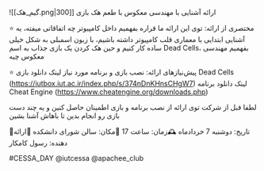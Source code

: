 ![[گیم_هک.png|300]]
ارائه آشنایی با مهندسی معکوس با طعم هک بازی

⭐️ مختصری از ارائه:
توی این ارائه ما قراره بفهمیم داخل کامپیوتر چه اتفاقاتی میفته، یه آشنایی ابتدایی با معماری قلب کامپیوتر داشته باشیم، با زبون اسمبلی به شکل خیلی ساده کار کنیم و حین هک کردن یک بازی جذاب به اسم Dead Cells، بفهمیم مهندسی معکوس چیه

⭐️ پیش‌نیاز‌های ارائه: نصب بازی و برنامه مورد نیاز
لینک دانلود بازی Dead Cells (https://iutbox.iut.ac.ir/index.php/s/374nDnKHnsCHgW7)
لینک دانلود برنامه Cheat Engine (https://www.cheatengine.org/downloads.php)

لطفا قبل از شرکت توی ارائه از نصب برنامه و بازی اطمینان حاصل کنین و یه چند دست بازی رو انجام بدین تا باهاش آشنا بشین

📆تاریخ: دوشنبه 7 خردادماه
🕰زمان: ساعت 17
📍مکان: سالن شورای دانشکده
👨ارائه دهنده: رسول کامکار

#CESSA_DAY
@iutcessa
@apachee_club